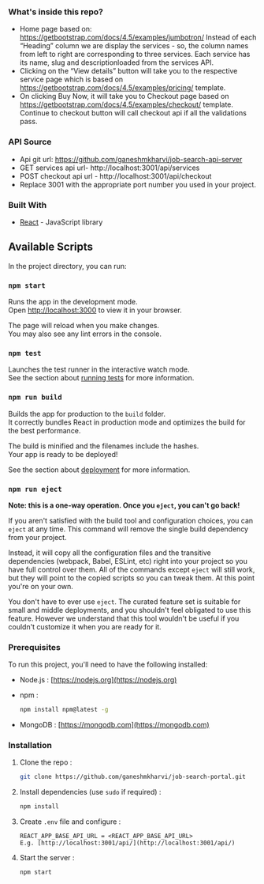 <!-- ABOUT THE PROJECT -->

### What's inside this repo?

- Home page based on: 
https://getbootstrap.com/docs/4.5/examples/jumbotron/ 
Instead of each “Heading” column we are display the services - so, the column names from left to right are corresponding to three services. 
Each service has its name, slug and descriptionloaded from the services API. 
- Clicking on the “View details” button will take you to the respective service page which is based on https://getbootstrap.com/docs/4.5/examples/pricing/ template.
- On clicking Buy Now, it will take you to Checkout page based on https://getbootstrap.com/docs/4.5/examples/checkout/  template. Continue to checkout button will call checkout api if all the validations pass.

### API Source
- Api git url: https://github.com/ganeshmkharvi/job-search-api-server
- GET services api url- http://localhost:3001/api/services 
- POST checkout api url - http://localhost:3001/api/checkout
- Replace 3001 with the appropriate port number you used in your project.

### Built With

- [React]() - JavaScript library

## Available Scripts

In the project directory, you can run:

### `npm start`

Runs the app in the development mode.\
Open [http://localhost:3000](http://localhost:3000) to view it in your browser.

The page will reload when you make changes.\
You may also see any lint errors in the console.

### `npm test`

Launches the test runner in the interactive watch mode.\
See the section about [running tests](https://facebook.github.io/create-react-app/docs/running-tests) for more information.

### `npm run build`

Builds the app for production to the `build` folder.\
It correctly bundles React in production mode and optimizes the build for the best performance.

The build is minified and the filenames include the hashes.\
Your app is ready to be deployed!

See the section about [deployment](https://facebook.github.io/create-react-app/docs/deployment) for more information.

### `npm run eject`

**Note: this is a one-way operation. Once you `eject`, you can't go back!**

If you aren't satisfied with the build tool and configuration choices, you can `eject` at any time. This command will remove the single build dependency from your project.

Instead, it will copy all the configuration files and the transitive dependencies (webpack, Babel, ESLint, etc) right into your project so you have full control over them. All of the commands except `eject` will still work, but they will point to the copied scripts so you can tweak them. At this point you're on your own.

You don't have to ever use `eject`. The curated feature set is suitable for small and middle deployments, and you shouldn't feel obligated to use this feature. However we understand that this tool wouldn't be useful if you couldn't customize it when you are ready for it.

### Prerequisites

To run this project, you'll need to have the following installed:

- Node.js : [https://nodejs.org](https://nodejs.org)

- npm :
  ```sh
  npm install npm@latest -g
  ```
- MongoDB : [https://mongodb.com](https://mongodb.com) <br>


### Installation

1. Clone the repo :
   ```sh
   git clone https://github.com/ganeshmkharvi/job-search-portal.git
   ```
2. Install dependencies (use `sudo` if required) :

   ```sh
   npm install
   ```

3. Create `.env` file and configure :

   ```JS
   REACT_APP_BASE_API_URL = <REACT_APP_BASE_API_URL> 
   E.g. [http://localhost:3001/api/](http://localhost:3001/api/) 
   ```

4. Start the server :
   ```sh
   npm start
   ```
   
